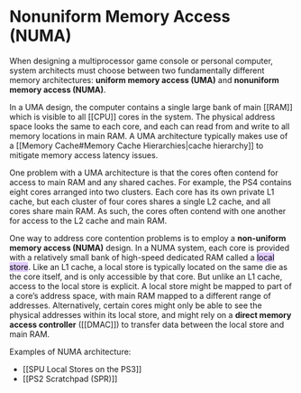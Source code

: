 # Nonuniform Memory Access (NUMA)

When designing a multiprocessor game console or personal computer, system architects must choose between two fundamentally different memory architectures: **uniform memory access (UMA)** and **nonuniform memory access (NUMA)**. 

In a UMA design, the computer contains a single large bank of main [[RAM]] which is visible to all [[CPU]] cores in the system. The physical address space looks the same to each core, and each can read from and write to all memory locations in main RAM. A UMA architecture typically makes use of a [[Memory Cache#Memory Cache Hierarchies|cache hierarchy]] to mitigate memory access latency issues.

One problem with a UMA architecture is that the cores often contend for access to main RAM and any shared caches. For example, the PS4 contains eight cores arranged into two clusters. Each core has its own private L1 cache, but each cluster of four cores shares a single L2 cache, and all cores share main RAM. As such, the cores often contend with one another for access to the L2 cache and main RAM.

One way to address core contention problems is to employ a **non-uniform memory access (NUMA)** design. In a NUMA system, each core is provided with a relatively small bank of high-speed dedicated RAM called a <mark style="background: #D2B3FFA6;">local store</mark>. Like an L1 cache, a local store is typically located on the same die as the core itself, and is only accessible by that core. But unlike an L1 cache, access to the local store is explicit. A local store might be mapped to part of a core’s address space, with main RAM mapped to a different range of addresses. Alternatively, certain cores might only be able to see the physical addresses within its local store, and might rely on a **direct memory access controller** ([[DMAC]]) to transfer data between the local store and main RAM.

Examples of NUMA architecture:
- [[SPU Local Stores on the PS3]]
- [[PS2 Scratchpad (SPR)]]
